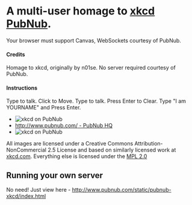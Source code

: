 # A multi-user homage to [xkcd PubNub](http://www.pubnub.com/static/pubnub-xkcd/index.html).

Your browser must support Canvas, WebSockets courtesy of PubNub.

#### Credits

Homage to xkcd, originally by n01se. No server required courtesy of PubNub. 

#### Instructions

Type to talk.
Click to Move.
Type to talk.
Press Enter to Clear.
Type "I am YOURNAME" and Press Enter.

 - ![xkcd on PubNub](https://pubnub.s3.amazonaws.com/2012/pubnub-large.png "xkcd on PubNub")
 - [http://www.pubnub.com/ - PubNub HQ](http://www.pubnub.com/)
 - ![xkcd on PubNub](http://s3-us-west-1.amazonaws.com/pubnub-xkcd/pubnub-xkcd.png "xkcd on PubNub")

All images are licensed under a Creative Commons Attribution-NonCommercial 2.5
License and based on similarly licensed work at
[xkcd.com](http://xkcd.com/license.html).  Everything else is licensed under
the [MPL 2.0](http://www.mozilla.org/MPL/2.0/)

## Running your own server

No need! Just view here - http://www.pubnub.com/static/pubnub-xkcd/index.html


